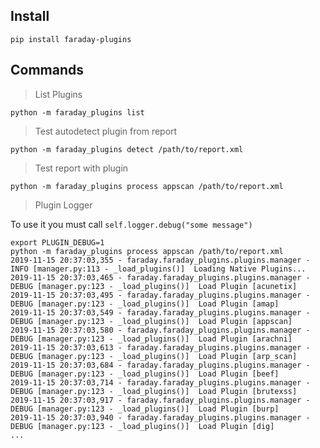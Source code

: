 ## Install

```shell script
pip install faraday-plugins
```

## Commands

> List Plugins

```shell script
python -m faraday_plugins list
```

> Test autodetect plugin from report

```shell script
python -m faraday_plugins detect /path/to/report.xml
```


> Test report with plugin

```shell script
python -m faraday_plugins process appscan /path/to/report.xml
```

> Plugin Logger

To use it you must call ```self.logger.debug("some message")```

```shell script
export PLUGIN_DEBUG=1
python -m faraday_plugins process appscan /path/to/report.xml
2019-11-15 20:37:03,355 - faraday.faraday_plugins.plugins.manager - INFO [manager.py:113 - _load_plugins()]  Loading Native Plugins...
2019-11-15 20:37:03,465 - faraday.faraday_plugins.plugins.manager - DEBUG [manager.py:123 - _load_plugins()]  Load Plugin [acunetix]
2019-11-15 20:37:03,495 - faraday.faraday_plugins.plugins.manager - DEBUG [manager.py:123 - _load_plugins()]  Load Plugin [amap]
2019-11-15 20:37:03,549 - faraday.faraday_plugins.plugins.manager - DEBUG [manager.py:123 - _load_plugins()]  Load Plugin [appscan]
2019-11-15 20:37:03,580 - faraday.faraday_plugins.plugins.manager - DEBUG [manager.py:123 - _load_plugins()]  Load Plugin [arachni]
2019-11-15 20:37:03,613 - faraday.faraday_plugins.plugins.manager - DEBUG [manager.py:123 - _load_plugins()]  Load Plugin [arp_scan]
2019-11-15 20:37:03,684 - faraday.faraday_plugins.plugins.manager - DEBUG [manager.py:123 - _load_plugins()]  Load Plugin [beef]
2019-11-15 20:37:03,714 - faraday.faraday_plugins.plugins.manager - DEBUG [manager.py:123 - _load_plugins()]  Load Plugin [brutexss]
2019-11-15 20:37:03,917 - faraday.faraday_plugins.plugins.manager - DEBUG [manager.py:123 - _load_plugins()]  Load Plugin [burp]
2019-11-15 20:37:03,940 - faraday.faraday_plugins.plugins.manager - DEBUG [manager.py:123 - _load_plugins()]  Load Plugin [dig]
...
```


